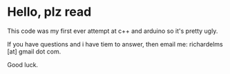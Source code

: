 # Hello, plz read

This code was my first ever attempt at c++ and arduino so it's pretty ugly.

If you have questions and i have tiem to answer, then email me: richardelms [at] gmail dot com.

Good luck.
